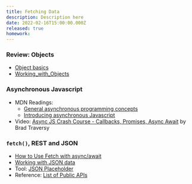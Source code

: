 ```yaml
---
title: Fetching Data
description: Description here
date: 2022-02-16T15:00:00.000Z
released: true
homework: 
---
```


<home-work :home-work="homework">

### Review: Objects
- [Object basics](https://developer.mozilla.org/en-US/docs/Learn/JavaScript/Objects/Basics)
- [Working_with_Objects](https://developer.mozilla.org/en-US/docs/Web/JavaScript/Guide/Working_with_Objects)

### Asynchronous Javascript
- MDN Readings:
    - [General asynchronous programming concepts](https://developer.mozilla.org/en-US/docs/Learn/JavaScript/Asynchronous/Concepts)
    - [Introducing asynchronous Javascript](https://developer.mozilla.org/en-US/docs/Learn/JavaScript/Asynchronous/Introducing)
- Video: [Async JS Crash Course - Callbacks, Promises, Async Await](https://www.youtube.com/watch?v=PoRJizFvM7s) by Brad Traversy

### `fetch()`, REST and JSON
- [How to Use Fetch with async/await](https://dmitripavlutin.com/javascript-fetch-async-await/)
- [Working with JSON data](https://developer.mozilla.org/en-US/docs/Learn/JavaScript/Objects/JSON)
- Tool: [JSON Placeholder](https://jsonplaceholder.typicode.com/)
- Reference: [List of Public APIs](https://github.com/public-apis/public-apis)

</home-work>
